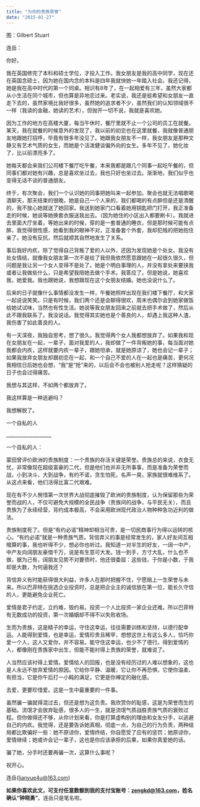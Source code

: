 ```yaml
---
title: "为你的贵族荣誉"
date: "2015-01-27"
---
```


图：Gilbert Stuart

连岳：

你好。

我在英国修完了本科和硕士学位，才投入工作。我女朋友是我的高中同学，现在还在英国念硕士，因为她在国内念的本科是四年我就快她一年踏入社会。我还记得，她是我在高中时代的第一个同桌。相识有8年了，在一起相爱有三年，虽然大家都从小生活在同个城市，但也算是异地恋过来。老实说，我还是挺希望和女朋友一直走下去的，虽然家境比我好很多，虽然她的追求者不少，虽然我们的认知领域很不一样（我读的金融，她读的艺术），但抛开一切不说，我就是喜欢她。

因为工作的地方在高楼大厦，每当午休时，餐厅里就不止一个公司的员工在就餐。某天，我在就餐的时候意外的发现了，我以前的初恋也在这里就餐，我就像普通朋友地跟她打招呼，毕竟有很多年没见了。她跟我女朋友不一样，我女朋友是那种文静又有艺术气质的女生，而她是个活泼健谈偏外向的女生。多年不见了，她化妆了，比以前漂亮多了。

她每天都会来我们公司楼下餐厅吃午餐，本来我都是跟几个同事一起吃午餐的，但同事们都对她有兴趣，总是喜欢坐过去，我也只好也坐过去。渐渐地，我们似乎也变得无话不谈的普通朋友。

终于，有次聚会，我们一个认识她的同事把她叫来一起参加。聚会也就无法唱歌喝酒聊天，那天结束的很晚，她是自己一个人来的，我们都喝的有点醉但是还是清醒的，我不放心她就送了她回家。我送到她家门口看着她用钥匙把门打开，我正准备走的时候，她说等她换套衣服送我出去。（因为她住的小区出入都要刷卡）。我就进去里面大厅坐着，等她出来的时候，穿的是一套普通的睡衣，但是那时候可能有点醉，我觉得很性感，她看到我的眼神不对，正准备套个外套，我却犯贱的把她抱住亲了。她没有反抗，然后就顺其自然地发生了关系。

事后我好内疚，除了觉得自己背叛了爱的人以外，还因为发现她是个处女。我没有处女情结，就像我女朋友第一次不是给了我但我依然愿意跟她在一起很久很久，但问题是我让另一个女人变得不是处了。她是个明白事理的人，并没有拿处来要挟我或者让我做些什么，只是希望我陪她去做个手术。我答应了。但是她说，她喜欢我，她爱我。我也跟她说，我想跟现在这个女朋友结婚。她也没说什么了。

后来的日子就像什么事情都没发生一样，午餐她照样出现在我们楼下餐厅，和大家一起说说笑笑。只是有时候，我们两个还是会聊得很欢，周末也偶尔会到她家做饭给她试试味，当然也有性生活。她说等我女朋友回来之前就去把手术做了，然后从此不跟我联系了。我没说话。我觉得其实她也是个善良的人，却遇上我这种人渣，我伤害了如此善良的人。

有一天深夜，我独自思考，想了很久。我觉得两个女人我都想放弃了。如果我和现在女朋友在一起，一辈子，面对我爱的人，我却做了一件背叛她的事，每当面对她我都会内疚，这样就要内疚一辈子，跟她坦承，就是她原谅了，她也会记一辈子；如果我放弃女朋友却跟初恋在一起，和一个自己不爱的人在一起也是痛苦，更何况我相信日后她也会想，“我”是“抢”来的，以后会不会也被别人抢走呢？这样猜疑的日子也会过得痛苦。

我想与其这样，不如两个都放弃了。

我这样算是一种逃避吗？

我想解脱了。

一个自私的人

\_\_\_\_\_\_\_\_\_\_\_\_\_\_\_\_\_\_\_

一个自私的人：

蒙田曾评价欧洲的贵族制度：一个贵族的存活关键是荣誉。贵族总的来说，衣食无忧，非常像现在超级富豪的二代，但是他们也并非无所事事，而是准备为荣誉而战，小到决斗，大到战争，有约不诺，贪生怕死，名声一臭，家族就很难维系了。从这点来看，他们活得比富二代艰难。

现在有不少人惋惜第一次世界大战彻底摧毁了欧洲的贵族制度，认为保留那些为荣誉而战的人，不仅可避免大规模的全民战争（贵族间的战争，与平民无关），而且贵族为了永续经营，背约成本极高，不会采用欧洲现代政治人物种种急功近利的做法。

贵族制度死了。但是“有约必诺”精神却相当可贵，是一切民商事行为得以运转的核心。“有约必诺”就是一种贵族气质。背信弃义的事是经常发生的，家人好友间互相暗算的事，我也听得不少，想必你也听过。我知道一对半生的好友，一阔一中产，中产友向阔朋友豪借千万，说是有生意可大发。钱一到手，方寸大乱，什么也不做，据为己有，阔朋友见势不对要债时，他还很委屈：这些钱，于你是小数，于我却是大数，为何逼我还？

背信弃义有时能获得很大利益，许多人在那时把握不住，宁愿赔上一生荣誉与未来。所以巴菲特在挑选企业投资时，总是把企业主的诚信放在第一位，能长久守信的人，更能避免企业死亡。

爱情是君子约定，立约难，毁约易。投资一个人比投资一家企业还难。所以巴菲特有无数成功的投资，第一次婚姻却不得不以失败收场。

生而为贵族，这是精子的幸运，守住这幸运，往往需要训练和坚持，以德行配幸运。人能得到爱情，也是幸运，爱情珍贵且稀罕，想想这世上有这么多人，恰巧你爱一个人，这人又爱你，并不容易。能守住这幸运，也少不了德行。得到爱情的人，都像刚在贵族家中出生，但能不能衬得上贵族的荣誉，就难说了。

人当然应该衬得上爱情。爱情给人的回报，也是没有经历过的人难以想象的，这也是人永远不放弃爱情的原因。它给你平静、温暖，它让你不再恐惧，它使你温柔、有担当，它是你午后打一小盹的满足，它更是你禅定的融化感。

去爱，更要珍惜爱。这是一生中最重要的一件事。

虽然骗一骗就得混过去，但还是想为这负责。我欣赏你的耻感，这是为荣誉而生的基础。流氓才会放弃耻感，很多人的一生，就是流氓气质战胜贵族气质的衰败过程。但你做得还不够，从你计划来看，你是打算虚构别的理由和女友分手，以逃避自己的内疚。我觉得，还是要告诉她真相，彻底一点，为自己的行为负责，两种结局都比欺骗好一些：她不原谅你，爱情终结，你自愿受了应有的惩罚；她原谅你，爱情继续；她或许会记一辈子，这也是你应该承担的后果，如果你真爱她的话。

骗了她，分手时还要再骗一次，这算什么事呢？

祝开心。

连岳(lianyue4u@163.com)

**如果你喜欢此文，可支付任意数额到我的支付宝账号：zengkd@163.com，姓名确认“钟晓勇”**。连岳只是笔名啦。
